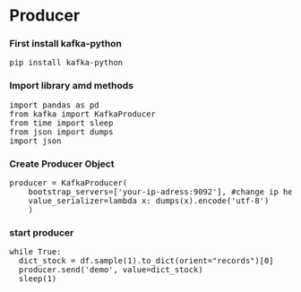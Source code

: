 # Producer

### First install kafka-python
<pre>
pip install kafka-python
</pre>

### Import library amd methods
<pre>
import pandas as pd
from kafka import KafkaProducer
from time import sleep
from json import dumps
import json
</pre>

### Create Producer Object
<pre>
producer = KafkaProducer(
    bootstrap_servers=['your-ip-adress:9092'], #change ip here
    value_serializer=lambda x: dumps(x).encode('utf-8')
    )
</pre>

### start producer
<pre>
while True:
  dict_stock = df.sample(1).to_dict(orient="records")[0]
  producer.send('demo', value=dict_stock)
  sleep(1)
</pre>
